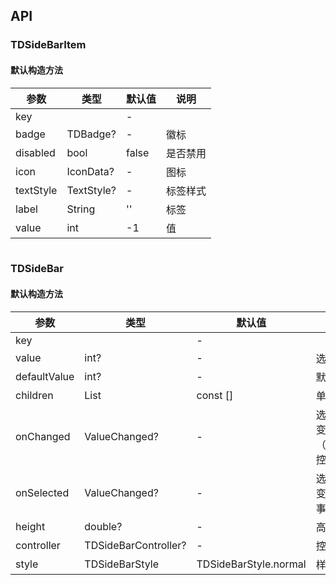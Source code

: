 ## API
### TDSideBarItem
#### 默认构造方法

| 参数 | 类型 | 默认值 | 说明 |
| --- | --- | --- | --- |
| key |  | - |  |
| badge | TDBadge? | - | 徽标 |
| disabled | bool | false | 是否禁用 |
| icon | IconData? | - | 图标 |
| textStyle | TextStyle? | - | 标签样式 |
| label | String | '' | 标签 |
| value | int | -1 | 值 |

```
```
 ### TDSideBar
#### 默认构造方法

| 参数 | 类型 | 默认值 | 说明 |
| --- | --- | --- | --- |
| key |  | - |  |
| value | int? | - | 选项值 |
| defaultValue | int? | - | 默认值 |
| children | List<TDSideBarItem> | const [] | 单项 |
| onChanged | ValueChanged<int>? | - | 选中值发生变化（Controller控制） |
| onSelected | ValueChanged<int>? | - | 选中值发生变化（点击事件） |
| height | double? | - | 高度 |
| controller | TDSideBarController? | - | 控制器 |
| style | TDSideBarStyle | TDSideBarStyle.normal | 样式 |
